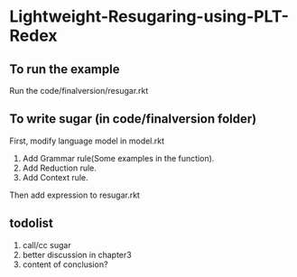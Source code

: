 # Lightweight-Resugaring-using-PLT-Redex
## To run the example
Run the code/finalversion/resugar.rkt

## To write sugar (in code/finalversion folder)

First, modify language model in model.rkt
1. Add Grammar rule(Some examples in the function).
2. Add Reduction rule.
3. Add Context rule.

Then add expression to resugar.rkt

## todolist
1. call/cc sugar
2. better discussion in chapter3
3. content of conclusion?